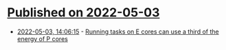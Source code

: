 # [Published on 2022-05-03](index.md)

* [2022-05-03, 14:06:15](https://news.ycombinator.com/item?id=31248469) - [Running tasks on E cores can use a third of the energy of P cores](https://eclecticlight.co/2022/05/03/running-tasks-on-e-cores-can-use-a-third-of-the-energy-of-p-cores/)
